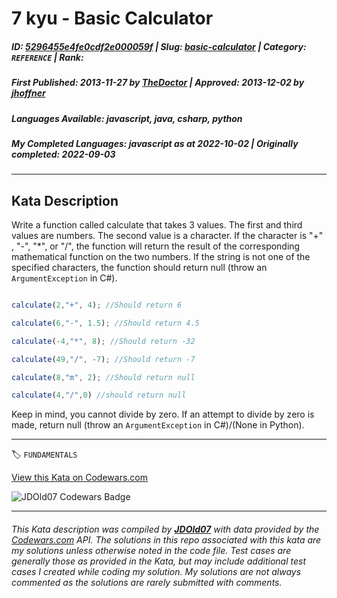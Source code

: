 # 7 kyu - Basic Calculator

##### **ID**: [5296455e4fe0cdf2e000059f](https://www.codewars.com/kata/5296455e4fe0cdf2e000059f) | **Slug**: [basic-calculator](https://www.codewars.com/kata/5296455e4fe0cdf2e000059f) | **Category**: `REFERENCE` | **Rank**: <span style="color:white">7 kyu</span>

##### **First Published**: 2013-11-27 ***by*** [TheDoctor](https://www.codewars.com/users/TheDoctor) | **Approved**: 2013-12-02 ***by*** [jhoffner](https://www.codewars.com/users/jhoffner)

##### **Languages Available**: javascript, java, csharp, python

##### **My Completed Languages**: javascript ***as at*** 2022-10-02 | **Originally completed**: 2022-09-03

---

## Kata Description


Write a function called calculate that takes 3 values. The first and third values are numbers. The second value is a character. If the character is "+" , "-", "*", or "/", the function will return the result of the corresponding mathematical function on the two numbers. If the string is not one of the specified characters, the function should return null (throw an `ArgumentException` in C#).



```javascript

calculate(2,"+", 4); //Should return 6

calculate(6,"-", 1.5); //Should return 4.5

calculate(-4,"*", 8); //Should return -32

calculate(49,"/", -7); //Should return -7

calculate(8,"m", 2); //Should return null

calculate(4,"/",0) //should return null

```



Keep in mind, you cannot divide by zero. If an attempt to divide by zero is made, return null (throw an `ArgumentException` in C#)/(None in Python).

---


🏷 `FUNDAMENTALS`


[View this Kata on Codewars.com](https://www.codewars.com/kata/5296455e4fe0cdf2e000059f)

![](https://www.codewars.com/users/jdold07/badges/large "JDOld07 Codewars Badge")

---

###### *This Kata description was compiled by [**JDOld07**](https://tpstech.dev) with data provided by the [Codewars.com](https://www.codewars.com) API.  The solutions in this repo associated with this kata are my solutions unless otherwise noted in the code file.  Test cases are generally those as provided in the Kata, but may include additional test cases I created while coding my solution.  My solutions are not always commented as the solutions are rarely submitted with comments.*
